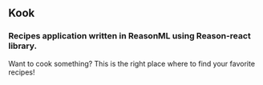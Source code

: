 ## Kook
### Recipes application written in ReasonML using Reason-react library.
Want to cook something? This is the right place where to find your favorite recipes!